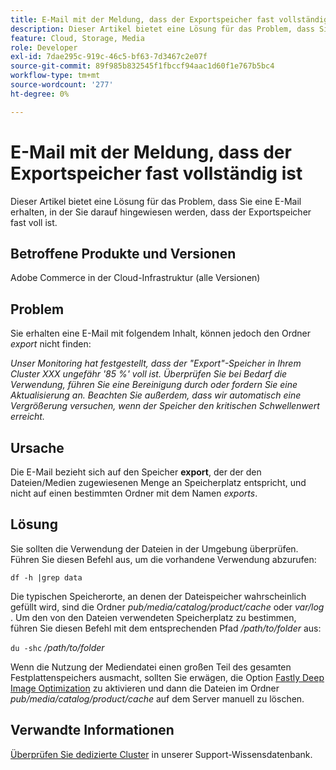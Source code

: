 ```yaml
---
title: E-Mail mit der Meldung, dass der Exportspeicher fast vollständig ist
description: Dieser Artikel bietet eine Lösung für das Problem, dass Sie eine E-Mail erhalten, in der Sie darauf hingewiesen werden, dass der Exportspeicher fast voll ist.
feature: Cloud, Storage, Media
role: Developer
exl-id: 7dae295c-919c-46c5-bf63-7d3467c2e07f
source-git-commit: 89f985b832545f1fbccf94aac1d60f1e767b5bc4
workflow-type: tm+mt
source-wordcount: '277'
ht-degree: 0%

---
```


# E-Mail mit der Meldung, dass der Exportspeicher fast vollständig ist

Dieser Artikel bietet eine Lösung für das Problem, dass Sie eine E-Mail erhalten, in der Sie darauf hingewiesen werden, dass der Exportspeicher fast voll ist.

## Betroffene Produkte und Versionen

Adobe Commerce in der Cloud-Infrastruktur (alle Versionen)

## Problem

Sie erhalten eine E-Mail mit folgendem Inhalt, können jedoch den Ordner *export* nicht finden:

*Unser Monitoring hat festgestellt, dass der &quot;Export&quot;-Speicher in Ihrem Cluster XXX ungefähr &#39;85 %&#39; voll ist.*
*Überprüfen Sie bei Bedarf die Verwendung, führen Sie eine Bereinigung durch oder fordern Sie eine Aktualisierung an.*
*Beachten Sie außerdem, dass wir automatisch eine Vergrößerung versuchen, wenn der Speicher den kritischen Schwellenwert erreicht.*

## Ursache

Die E-Mail bezieht sich auf den Speicher **export**, der der den Dateien/Medien zugewiesenen Menge an Speicherplatz entspricht, und nicht auf einen bestimmten Ordner mit dem Namen *exports*.

## Lösung

Sie sollten die Verwendung der Dateien in der Umgebung überprüfen. Führen Sie diesen Befehl aus, um die vorhandene Verwendung abzurufen:

`df -h |grep data`

Die typischen Speicherorte, an denen der Dateispeicher wahrscheinlich gefüllt wird, sind die Ordner *pub/media/catalog/product/cache* oder *var/log* . Um den von den Dateien verwendeten Speicherplatz zu bestimmen, führen Sie diesen Befehl mit dem entsprechenden Pfad */path/to/folder* aus:

`du -shc` */path/to/folder*

Wenn die Nutzung der Mediendatei einen großen Teil des gesamten Festplattenspeichers ausmacht, sollten Sie erwägen, die Option [Fastly Deep Image Optimization](https://experienceleague.adobe.com/en/docs/commerce-cloud-service/user-guide/cdn/fastly-image-optimization#deep-image-optimization) zu aktivieren und dann die Dateien im Ordner *pub/media/catalog/product/cache* auf dem Server manuell zu löschen.

## Verwandte Informationen

[Überprüfen Sie dedizierte Cluster](https://experienceleague.adobe.com/en/docs/commerce-cloud-service/user-guide/develop/storage/manage-disk-space#check-dedicated-clusters) in unserer Support-Wissensdatenbank.
